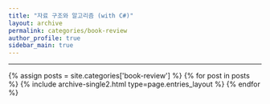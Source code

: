 ```yaml
---
title: "자료 구조와 알고리즘 (with C#)"
layout: archive
permalink: categories/book-review
author_profile: true
sidebar_main: true
---
```


<!-- 공백이 포함되어 있는 카테고리 이름의 경우 site.categories.['a b c'] 이런식으로! -->

***

{% assign posts = site.categories['book-review'] %}
{% for post in posts %} {% include archive-single2.html type=page.entries_layout %} {% endfor %}